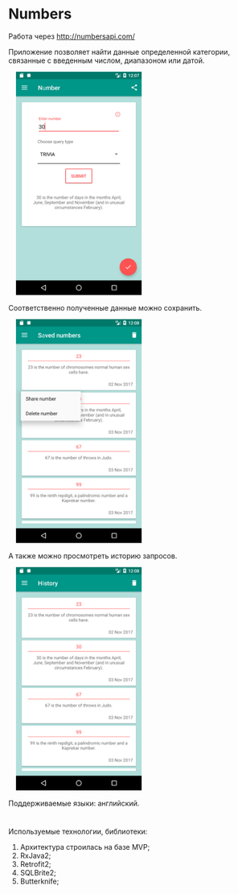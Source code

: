 <h1>Numbers</h1>

Работа через http://numbersapi.com/

<p> Приложение позволяет найти данные определенной категории, связанные с введенным числом, диапазоном или датой. </p>

<img src="https://github.com/VeselinaZatchepina/numbers/blob/master/screenshots/main_activity.png" width="250px" hspace="15"/> 

<p> Соответственно полученные данные можно сохранить.</p>

<img src="https://github.com/VeselinaZatchepina/numbers/blob/master/screenshots/saved_numbers.png" width="250px" hspace="15"/> 

<p>А также можно просмотреть историю запросов.</p>

<img src="https://github.com/VeselinaZatchepina/numbers/blob/master/screenshots/history.png" width="250px" hspace="15"/>

<p>Поддерживаемые языки: английский.</p>

<h1></h1>
Используемые технологии, библиотеки:
<p></p>

  1. Архитектура строилась на базе MVP; 
  2. RxJava2;
  3. Retrofit2;
  4. SQLBrite2;
  5. Butterknife;
  <h1></h1>

